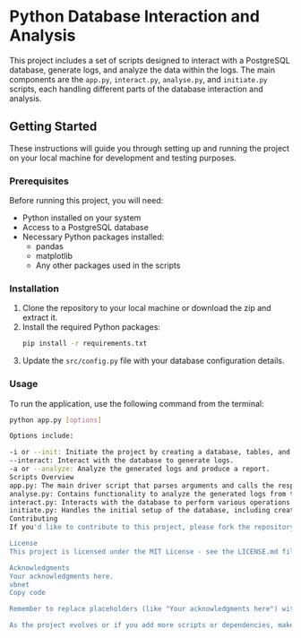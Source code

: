 # Python Database Interaction and Analysis

This project includes a set of scripts designed to interact with a PostgreSQL database, generate logs, and analyze the data within the logs. The main components are the `app.py`, `interact.py`, `analyse.py`, and `initiate.py` scripts, each handling different parts of the database interaction and analysis.

## Getting Started

These instructions will guide you through setting up and running the project on your local machine for development and testing purposes.

### Prerequisites

Before running this project, you will need:

- Python installed on your system
- Access to a PostgreSQL database
- Necessary Python packages installed:
    - pandas
    - matplotlib
    - Any other packages used in the scripts

### Installation

1. Clone the repository to your local machine or download the zip and extract it.
2. Install the required Python packages:
    ```sh
    pip install -r requirements.txt
    ```
3. Update the `src/config.py` file with your database configuration details.

### Usage

To run the application, use the following command from the terminal:

```sh
python app.py [options]

Options include:

-i or --init: Initiate the project by creating a database, tables, and inserting initial data.
--interact: Interact with the database to generate logs.
-a or --analyze: Analyze the generated logs and produce a report.
Scripts Overview
app.py: The main driver script that parses arguments and calls the respective functionality based on user input.
analyse.py: Contains functionality to analyze the generated logs from the database and produce a report, including a bar chart visualization of interaction counts.
interact.py: Interacts with the database to perform various operations and generate logs.
initiate.py: Handles the initial setup of the database, including creating the database, tables, and necessary functions and triggers.
Contributing
If you'd like to contribute to this project, please fork the repository and create a pull request with your features or fixes.

License
This project is licensed under the MIT License - see the LICENSE.md file for details.

Acknowledgments
Your acknowledgments here.
vbnet
Copy code

Remember to replace placeholders (like "Your acknowledgments here") with actual content specific to your project. Also, expand on each section with more details as necessary to provide clear instructions and information about your project.

As the project evolves or if you add more scripts or dependencies, make s